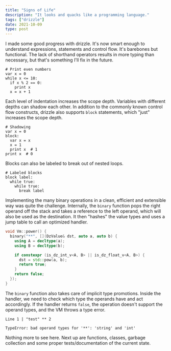 ```yaml
---
title: "Signs of Life"
description: "It looks and quacks like a programming language."
tags: ["drizzle"]
date: 2021-10-09
type: post
---
```

I made some good progress with drizzle. It's now smart enough to understand expressions, statements and control flow. It's barebones but functional. The lack of shorthand operators results in more typing than necessary, but that's something I'll fix in the future.

```drizzle
# Print even numbers
var x = 0
while x <= 10:
  if x % 2 == 0:
    print x
  x = x + 1
```

Each level of indentation increases the scope depth. Variables with different depths can shadow each other. In addition to the commonly known control flow constructs, drizzle also supports `block` statements, which "just" increases the scope depth.

```drizzle
# Shadowing
var x = 0
block:
  var x = x
  x = 1
  print x  # 1
print x  # 0
```

Blocks can also be labeled to break out of nested loops.

```drizzle
# Labeled blocks
block label:
  while true:
    while true:
      break label
```

Implementing the many binary operations in a clean, efficient and extensible way was quite the challenge. Internally, the `binary` function pops the right operand off the stack and takes a reference to the left operand, which will also be used as the destination. It then "hashes" the value types and uses a jump table to call an optimized handler.

```cpp
void Vm::power() {
  binary("**", [](DzValue& dst, auto a, auto b) {
    using A = decltype(a);
    using B = decltype(b);

    if constexpr (is_dz_int_v<A, B> || is_dz_float_v<A, B>) {
      dst = std::pow(a, b);
      return true;
    }
    return false;
  });
}
```

The `binary` function also takes care of implicit type promotions. Inside the handler, we need to check which type the operands have and act accordingly. If the handler returns `false`, the operation doesn't support the operand types, and the VM throws a type error.

```
Line 1 | "test" ** 2

TypeError: bad operand types for '**': 'string' and 'int'
```

Nothing more to see here. Next up are functions, classes, garbage collection and some proper tests/documentation of the current state.

